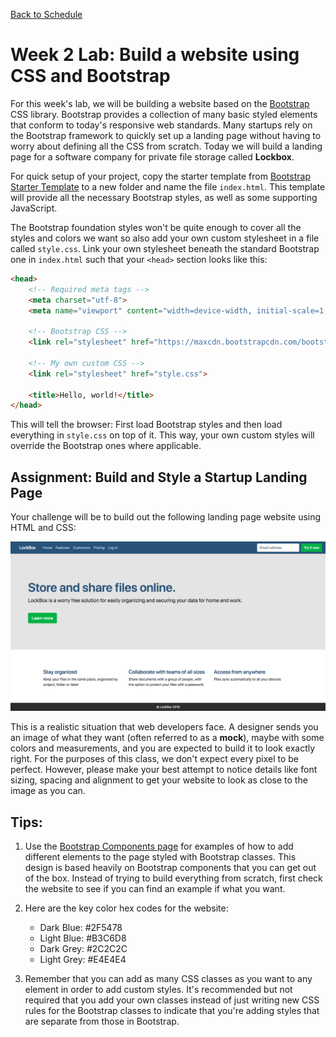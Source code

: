 [Back to Schedule](../schedule.md)

# Week 2 Lab: Build a website using CSS and Bootstrap

For this week's lab, we will be building a website based on the [Bootstrap](https://www.getbootstrap.com) CSS library. Bootstrap provides a collection of many basic styled elements that conform to today's responsive web standards. Many startups rely on the Bootstrap framework to quickly set up a landing page without having to worry about defining all the CSS from scratch. Today we will build a landing page for a software company for private file storage called **Lockbox**.

For quick setup of your project, copy the starter template from [Bootstrap Starter Template](https://getbootstrap.com/docs/4.0/getting-started/introduction/#starter-template) to a new folder and name the file `index.html`. This template will provide all the necessary Bootstrap styles, as well as some supporting JavaScript.

The Bootstrap foundation styles won't be quite enough to cover all the styles and colors we want so also add your own custom stylesheet in a file called `style.css`. Link your own stylesheet beneath the standard Bootstrap one in `index.html` such that your `<head>` section looks like this:

```html
<head>
    <!-- Required meta tags -->
    <meta charset="utf-8">
    <meta name="viewport" content="width=device-width, initial-scale=1, shrink-to-fit=no">

    <!-- Bootstrap CSS -->
    <link rel="stylesheet" href="https://maxcdn.bootstrapcdn.com/bootstrap/4.0.0/css/bootstrap.min.css" integrity="sha384-Gn5384xqQ1aoWXA+058RXPxPg6fy4IWvTNh0E263XmFcJlSAwiGgFAW/dAiS6JXm" crossorigin="anonymous">

    <!-- My own custom CSS -->
    <link rel="stylesheet" href="style.css">

    <title>Hello, world!</title>
</head>
```

This will tell the browser: First load Bootstrap styles and then load everything in `style.css` on top of it. This way, your own custom styles will override the Bootstrap ones where applicable.

## Assignment: Build and Style a Startup Landing Page

Your challenge will be to build out the following landing page website using HTML and CSS:

![CSS Lab](../images/02/css-lab.png)

This is a realistic situation that web developers face. A designer sends you an image of what they want (often referred to as a **mock**), maybe with some colors and measurements, and you are expected to build it to look exactly right. For the purposes of this class, we don't expect every pixel to be perfect. However, please make your best attempt to notice details like font sizing, spacing and alignment to get your website to look as close to the image as you can.

## Tips:

1. Use the [Bootstrap Components page](https://getbootstrap.com/docs/4.0/components/alerts/) for examples of how to add different elements to the page styled with Bootstrap classes. This design is based heavily on Bootstrap components that you can get out of the box. Instead of trying to build everything from scratch, first check the website to see if you can find an example if what you want.

2. Here are the key color hex codes for the website:
    - Dark Blue: #2F5478
    - Light Blue: #B3C6D8
    - Dark Grey: #2C2C2C
    - Light Grey: #E4E4E4


3. Remember that you can add as many CSS classes as you want to any element in order to add custom styles. It's recommended but not required that you add your own classes instead of just writing new CSS rules for the Bootstrap classes to indicate that you're adding styles that are separate from those in Bootstrap.
